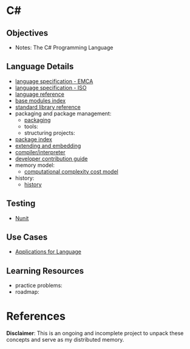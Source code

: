 # C#

## Objectives
- Notes: The C# Programming Language 

## Language Details
- [language specification - EMCA](https://ecma-international.org/publications-and-standards/standards/ecma-334/)
- [language specification - ISO](https://www.iso.org/standard/75178.html)
- [language reference]()
- [base modules index]()
- [standard library reference]()
- packaging and package management:
  - [packaging]()
  - tools:
  - structuring projects:
- [package index]()
- [extending and embedding]()
- [compiler/interpreter]()
- [developer contribution guide]()
- memory model:
  - [computational complexity cost model]()
- history:
  - [history]()

## Testing
- [Nunit](https://github.com/nunit/nunit)

## Use Cases
- [Applications for Language]()


## Learning Resources
- practice problems:
- roadmap:

# References

**Disclaimer**: This is an ongoing and incomplete project to unpack these concepts and serve as my distributed memory.
